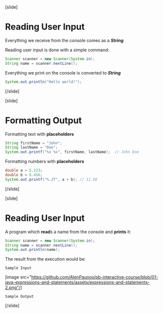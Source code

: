 [slide]
# Reading User Input
Everything we receive from the console comes as a ***String***

Reading user input is done with a simple command:
```java
Scanner scanner = new Scanner(System.in);
String name = scanner.nextLine();
```
Everything we print on the console is converted to ***String***
```java
System.out.println("Hello world!");
```
[/slide]

[slide]
# Formatting Output
Formatting text with **placeholders**
```java
String firstName = "John";
String lastName = "Doe";
System.out.printf("%s %s", firstName, lastName);  // John Doe
```
Formatting numbers with **placeholders**
```java
double a = 5.123;
double b = 6.456;
System.out.printf("%.2f", a + b); // 11.58
```
[/slide]

[slide]
# Reading User Input
A program which **read**s a name from the console and **prints** it:
```java
Scanner scanner = new Scanner(System.in);
String name = scanner.nextLine();
System.out.println(name);
```
The result from the execution would be:
```
Sample Input
```
[image src="https://github.com/AlenPaunov/pb-interactive-course/blob/01-java-expressions-and-statements/assets/expressions-and-statements-2.png"/]
```
Sample Output
```
[/slide]